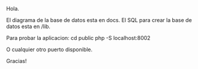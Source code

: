 Hola.

El diagrama de la base de datos esta en docs.
El SQL para crear la base de datos esta en /lib.

Para probar la aplicacion:
cd public
php -S localhost:8002

O cualquier otro puerto disponible.

Gracias!